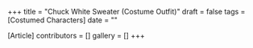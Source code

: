 +++
title = "Chuck White Sweater (Costume Outfit)"
draft = false
tags = [Costumed Characters]
date = ""

[Article]
contributors = []
gallery = []
+++